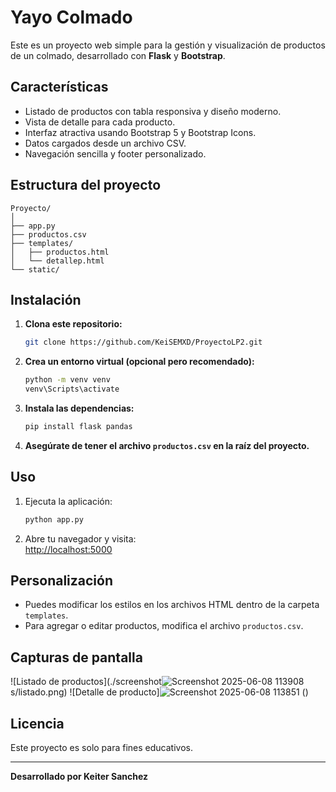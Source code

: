 # Yayo Colmado

Este es un proyecto web simple para la gestión y visualización de productos de un colmado, desarrollado con **Flask** y **Bootstrap**.

## Características

- Listado de productos con tabla responsiva y diseño moderno.
- Vista de detalle para cada producto.
- Interfaz atractiva usando Bootstrap 5 y Bootstrap Icons.
- Datos cargados desde un archivo CSV.
- Navegación sencilla y footer personalizado.

## Estructura del proyecto

```
Proyecto/
│
├── app.py
├── productos.csv
├── templates/
│   ├── productos.html
│   └── detallep.html
└── static/
```

## Instalación

1. **Clona este repositorio:**

   ```sh
   git clone https://github.com/KeiSEMXD/ProyectoLP2.git
   ```

2. **Crea un entorno virtual (opcional pero recomendado):**

   ```sh
   python -m venv venv
   venv\Scripts\activate
   ```

3. **Instala las dependencias:**

   ```sh
   pip install flask pandas
   ```

4. **Asegúrate de tener el archivo `productos.csv` en la raíz del proyecto.**

## Uso

1. Ejecuta la aplicación:

   ```sh
   python app.py
   ```

2. Abre tu navegador y visita:  
   [http://localhost:5000](http://localhost:5000)

## Personalización

- Puedes modificar los estilos en los archivos HTML dentro de la carpeta `templates`.
- Para agregar o editar productos, modifica el archivo `productos.csv`.

## Capturas de pantalla

![Listado de productos](./screenshot![Screenshot 2025-06-08 113908](https://github.com/user-attachments/assets/239772e7-3224-41c2-bc11-812bcd842270)
s/listado.png)
![Detalle de producto]![Screenshot 2025-06-08 113851](https://github.com/user-attachments/assets/a2dfd5c1-e2b0-4dad-bc5d-308701ecd167)
()

## Licencia

Este proyecto es solo para fines educativos.

---

**Desarrollado por Keiter Sanchez**
